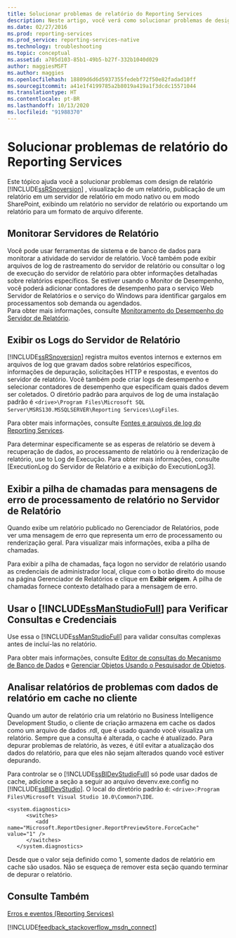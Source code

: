 ```yaml
---
title: Solucionar problemas de relatório do Reporting Services
description: Neste artigo, você verá como solucionar problemas de design, visualização, exportação e publicação ou exibição no servidor de relatório em modo nativo ou do SharePoint.
ms.date: 02/27/2016
ms.prod: reporting-services
ms.prod_service: reporting-services-native
ms.technology: troubleshooting
ms.topic: conceptual
ms.assetid: a705d103-85b1-49b5-b27f-332b1040d029
author: maggiesMSFT
ms.author: maggies
ms.openlocfilehash: 18809d6d6d5937355fedebf72f50e82fadad10ff
ms.sourcegitcommit: a41e1f4199785a2b8019a419a1f3dcdc15571044
ms.translationtype: HT
ms.contentlocale: pt-BR
ms.lasthandoff: 10/13/2020
ms.locfileid: "91988370"
---
```

# <a name="troubleshoot--reporting-services-report-issues"></a>Solucionar problemas de relatório do Reporting Services
Este tópico ajuda você a solucionar problemas com design de relatório [!INCLUDE[ssRSnoversion](../../includes/ssrsnoversion.md)] , visualização de um relatório, publicação de um relatório em um servidor de relatório em modo nativo ou em modo SharePoint, exibindo um relatório no servidor de relatório ou exportando um relatório para um formato de arquivo diferente.  
## <a name="monitor-report-servers"></a>Monitorar Servidores de Relatório  
Você pode usar ferramentas de sistema e de banco de dados para monitorar a atividade do servidor de relatório. Você também pode exibir arquivos de log de rastreamento do servidor de relatório ou consultar o log de execução do servidor de relatório para obter informações detalhadas sobre relatórios específicos. Se estiver usando o Monitor de Desempenho, você poderá adicionar contadores de desempenho para o serviço Web Servidor de Relatórios e o serviço do Windows para identificar gargalos em processamentos sob demanda ou agendados.  
Para obter mais informações, consulte [Monitoramento do Desempenho do Servidor de Relatório](../../reporting-services/report-server/monitoring-report-server-performance.md).  
  
  
## <a name="view-the-report-server-logs"></a>Exibir os Logs do Servidor de Relatório  
[!INCLUDE[ssRSnoversion](../../includes/ssrsnoversion.md)] registra muitos eventos internos e externos em arquivos de log que gravam dados sobre relatórios específicos, informações de depuração, solicitações HTTP e respostas, e eventos do servidor de relatório. Você também pode criar logs de desempenho e selecionar contadores de desempenho que especificam quais dados devem ser coletados. O diretório padrão para arquivos de log de uma instalação padrão é `<drive>\Program Files\Microsoft SQL Server\MSRS130.MSSQLSERVER\Reporting Services\LogFiles`.   
  
Para obter mais informações, consulte [Fontes e arquivos de log do Reporting Services](../../reporting-services/report-server/reporting-services-log-files-and-sources.md).  
  
Para determinar especificamente se as esperas de relatório se devem à recuperação de dados, ao processamento de relatório ou à renderização de relatório, use to Log de Execução. Para obter mais informações, consulte [ExecutionLog do Servidor de Relatório e a exibição do ExecutionLog3].   
  
## <a name="view-the-call-stack-for-report-processing-error-messages-on-the-report-server"></a>Exibir a pilha de chamadas para mensagens de erro de processamento de relatório no Servidor de Relatório  
Quando exibe um relatório publicado no Gerenciador de Relatórios, pode ver uma mensagem de erro que representa um erro de processamento ou renderização geral. Para visualizar mais informações, exiba a pilha de chamadas.   
  
Para exibir a pilha de chamadas, faça logon no servidor de relatório usando as credenciais de administrador local, clique com o botão direito do mouse na página Gerenciador de Relatórios e clique em **Exibir origem**. A pilha de chamadas fornece contexto detalhado para a mensagem de erro.  
  
## <a name="use-ssmanstudiofull-to-verify-queries-and-credentials"></a>Usar o [!INCLUDE[ssManStudioFull](../../includes/ssmanstudiofull.md)] para Verificar Consultas e Credenciais  
Use essa o [!INCLUDE[ssManStudioFull](../../includes/ssmanstudiofull.md)] para validar consultas complexas antes de incluí-las no relatório.   
  
Para obter mais informações, consulte [Editor de consultas do Mecanismo de Banco de Dados](../../ssms/f1-help/database-engine-query-editor-sql-server-management-studio.md) e [Gerenciar Objetos Usando o Pesquisador de Objetos](~/ssms/object/manage-objects-by-using-object-explorer.md).  
  
## <a name="analyze-problem-reports-with-report-data-cached-on-the-client"></a>Analisar relatórios de problemas com dados de relatório em cache no cliente  
Quando um autor de relatório cria um relatório no Business Intelligence Development Studio, o cliente de criação armazena em cache os dados como um arquivo de dados .rdl, que é usado quando você visualiza um relatório. Sempre que a consulta é alterada, o cache é atualizado. Para depurar problemas de relatório, às vezes, é útil evitar a atualização dos dados do relatório, para que eles não sejam alterados quando você estiver depurando.   
  
Para controlar se o [!INCLUDE[ssBIDevStudioFull](../../includes/ssbidevstudiofull.md)] só pode usar dados de cache, adicione a seção a seguir ao arquivo devenv.exe.config no [!INCLUDE[ssBIDevStudio](../../includes/ssbidevstudio.md)]. O local do diretório padrão é: `<drive>:Program Files\Microsoft Visual Studio 10.0\Common7\IDE`.   
  
```  
<system.diagnostics>  
      <switches>  
         <add name="Microsoft.ReportDesigner.ReportPreviewStore.ForceCache" value="1" />  
      </switches>  
   </system.diagnostics>  
```  
Desde que o valor seja definido como 1, somente dados de relatório em cache são usados. Não se esqueça de remover esta seção quando terminar de depurar o relatório.  
  
## <a name="see-also"></a>Consulte Também  
[Erros e eventos (Reporting Services)](../../reporting-services/troubleshooting/errors-and-events-reference-reporting-services.md)  
  
  

[!INCLUDE[feedback_stackoverflow_msdn_connect](../../includes/feedback-stackoverflow-msdn-connect-md.md)]